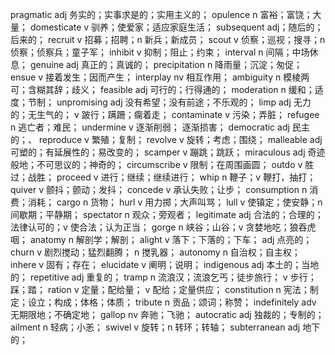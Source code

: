 pragmatic adj 务实的；实事求是的；实用主义的；
opulence n 富裕；富饶；大量；
domesticate v 驯养；使爱家；适应家庭生活；
subsequent adj；随后的；后来的；
recruit v 招募；招聘；n 新兵；新成员；
scout v 侦察；巡视；搜寻；n 侦察；侦察兵；童子军；
inhibit v 抑制；阻止；约束；
interval n 间隔；中场休息；
genuine adj 真正的；真诚的；
precipitation n 降雨量；沉淀；匆促； 
ensue v 接着发生；因而产生；
interplay nv 相互作用；
ambiguity n 模棱两可；含糊其辞；歧义；
feasible adj 可行的；行得通的；
moderation n 缓和；适度；节制；
unpromising adj 没有希望；没有前途；不乐观的；
limp adj 无力的；无生气的； v 跛行；蹒跚；瘸着走；
contaminate v 污染；弄脏；
refugee n 逃亡者；难民；
undermine v 逐渐削弱； 逐渐损害；
democratic adj 民主的；、
reproduce v 繁殖；复制；
revolve v 旋转；考虑；围绕；
malleable adj 可塑的；有延展性的；易改变的；
scamper v 蹦跳；跳跃；
miraculous adj 奇迹般地；不可思议的；神奇的；
circumscribe v 限制；在周围画圆；
outdo v 胜过；战胜；
proceed v 进行；继续；继续进行；
whip n 鞭子；v  鞭打，抽打；
quiver v 颤抖；颤动；发抖；
concede v 承认失败；让步；
consumption n 消费；消耗；
cargo n 货物；
hurl v 用力掷；大声叫骂；
lull v 使镇定；使安静；n 间歇期；平静期；
spectator n 观众；旁观者；
legitimate adj 合法的；合理的；法律认可的；v 使合法；认为正当；
gorge n 峡谷；山谷；v 贪婪地吃；狼吞虎咽；
anatomy n 解剖学；解剖；
alight v 落下；下落的；下车； adj 点亮的；
churn v 剧烈搅动；猛烈翻腾； n 搅乳器；
autonomy n 自治权；自主权；
inhere v 固有；存在；
elucidate v 阐明；说明；
indigenous adj 本土的；当地的；
repetitive adj 重复的；
tramp n 流浪汉；流浪乞丐；徒步旅行； v 步行；踩；踏；
ration v 定量；配给量； v 配给；定量供应；
constitution n 宪法；制定；设立；构成；体格；体质；
tribute n 贡品；颂词；称赞；
indefinitely adv 无期限地；不确定地；
gallop nv 奔驰；飞驰；
autocratic adj 独裁的；专制的；
ailment n 轻病；小恙；
swivel v 旋转；n 转环；转轴；
subterranean adj 地下的；


